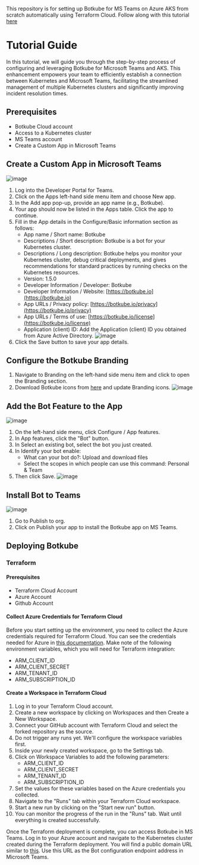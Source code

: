 This repository is for setting up Botkube for MS Teams on Azure AKS from scratch automatically using Terraform Cloud.
Follow along with this tutorial [here](https://botkube.io/blog/integrating-microsoft-teams-with-azure-for-kubernetes-deployments)

# Tutorial Guide

In this tutorial, we will guide you through the step-by-step process of configuring and leveraging Botkube for Microsoft Teams and AKS. This enhancement empowers your team to efficiently establish a connection between Kubernetes and Microsoft Teams, facilitating the streamlined management of multiple Kubernetes clusters and significantly improving incident resolution times.

## Prerequisites

- Botkube Cloud account
- Access to a Kubernetes cluster
- MS Teams account
- Create a Custom App in Microsoft Teams

## Create a Custom App in Microsoft Teams
![image](https://github.com/kubeshop/botkube-terraform-install/assets/100232008/a36a09fe-b24b-406d-a3f2-b17427073d99)
1. Log into the Developer Portal for Teams.
2. Click on the Apps left-hand side menu item and choose New app.
3. In the Add app pop-up, provide an app name (e.g., Botkube).
4. Your app should now be listed in the Apps table. Click the app to continue.
5. Fill in the App details in the Configure/Basic information section as follows:
   - App name / Short name: Botkube
   - Descriptions / Short description: Botkube is a bot for your Kubernetes cluster.
   - Descriptions / Long description: Botkube helps you monitor your Kubernetes cluster, debug critical deployments, and gives recommendations for standard practices by running checks on the Kubernetes resources.
   - Version: 1.5.0
   - Developer Information / Developer: Botkube
   - Developer Information / Website: [https://botkube.io](https://botkube.io)
   - App URLs / Privacy policy: [https://botkube.io/privacy](https://botkube.io/privacy)
   - App URLs / Terms of use: [https://botkube.io/license](https://botkube.io/license)
   - Application (client) ID: Add the Application (client) ID you obtained from Azure Active Directory.
  ![image](https://github.com/kubeshop/botkube-terraform-install/assets/100232008/a07e9fbc-60b8-4e64-bed2-b002eeb8988f)
6. Click the Save button to save your app details.

## Configure the Botkube Branding

1. Navigate to Branding on the left-hand side menu item and click to open the Branding section.
2. Download Botkube icons from [here](https://github.com/kubeshop/botkube/tree/main/branding/logos) and update Branding icons.
![image](https://github.com/kubeshop/botkube-terraform-install/assets/100232008/8723fa47-423d-433c-99bd-a024889df05b)
## Add the Bot Feature to the App
![image](https://github.com/kubeshop/botkube-terraform-install/assets/100232008/a7248b5a-5a02-4134-a046-391cd0fe4717)
1. On the left-hand side menu, click Configure / App features.
2. In App features, click the "Bot" button.
3. In Select an existing bot, select the bot you just created.
4. In Identify your bot enable:
   - What can your bot do?: Upload and download files
   - Select the scopes in which people can use this command: Personal & Team
5. Then click Save.
![image](https://github.com/kubeshop/botkube-terraform-install/assets/100232008/52f538df-e5cf-47a4-84cc-ea72dbee28e1)
## Install Bot to Teams
![image](https://github.com/kubeshop/botkube-terraform-install/assets/100232008/9aa67f70-82df-493c-a327-ff3c7a428c52)

1. Go to Publish to org.
2. Click on Publish your app to install the Botkube app on MS Teams.

## Deploying Botkube

### Terraform

#### Prerequisites

- Terraform Cloud Account
- Azure Account
- Github Account

#### Collect Azure Credentials for Terraform Cloud

Before you start setting up the environment, you need to collect the Azure credentials required for Terraform Cloud. You can see the credentials needed for Azure in [this documentation](#). Make note of the following environment variables, which you will need for Terraform integration:

- ARM_CLIENT_ID
- ARM_CLIENT_SECRET
- ARM_TENANT_ID
- ARM_SUBSCRIPTION_ID

#### Create a Workspace in Terraform Cloud

1. Log in to your Terraform Cloud account.
2. Create a new workspace by clicking on Workspaces and then Create a New Workspace.
3. Connect your GitHub account with Terraform Cloud and select the forked repository as the source.
4. Do not trigger any runs yet. We'll configure the workspace variables first.
5. Inside your newly created workspace, go to the Settings tab.
6. Click on Workspace Variables to add the following parameters:
   - ARM_CLIENT_ID
   - ARM_CLIENT_SECRET
   - ARM_TENANT_ID
   - ARM_SUBSCRIPTION_ID
7. Set the values for these variables based on the Azure credentials you collected.
8. Navigate to the "Runs" tab within your Terraform Cloud workspace.
9. Start a new run by clicking on the "Start new run" button.
10. You can monitor the progress of the run in the "Runs" tab. Wait until everything is created successfully.

Once the Terraform deployment is complete, you can access Botkube in MS Teams. Log in to your Azure account and navigate to the Kubernetes cluster created during the Terraform deployment. You will find a public domain URL similar to [this](https://botkube.centralus.cloudapp.azure.com/bots/teams/v1/messages). Use this URL as the Bot configuration endpoint address in Microsoft Teams.
